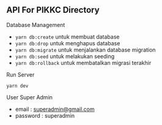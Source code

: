 API For PIKKC Directory
---

Database Management
- `yarn db:create` untuk membuat database
- `yarn db:drop` untuk menghapus database
- `yarn db:migrate` untuk menjalankan database migration
- `yarn db:seed` untuk melakukan seeding
- `yarn db:rollback` untuk membatalkan migrasi terakhir

Run Server
```
yarn dev
```

User Super Admin  
- email    : superadmin@gmail.com 
- password : superadmin 



